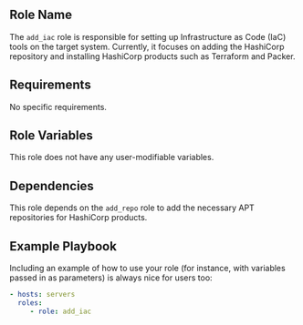 ## Role Name

The `add_iac` role is responsible for setting up Infrastructure as Code (IaC)
tools on the target system. Currently, it focuses on adding the HashiCorp
repository and installing HashiCorp products such as Terraform and Packer.

## Requirements

No specific requirements.

## Role Variables

This role does not have any user-modifiable variables.

## Dependencies

This role depends on the `add_repo` role to add the necessary APT repositories
for HashiCorp products.

## Example Playbook

Including an example of how to use your role (for instance, with variables
passed in as parameters) is always nice for users too:

```yaml
- hosts: servers
  roles:
     - role: add_iac
```
